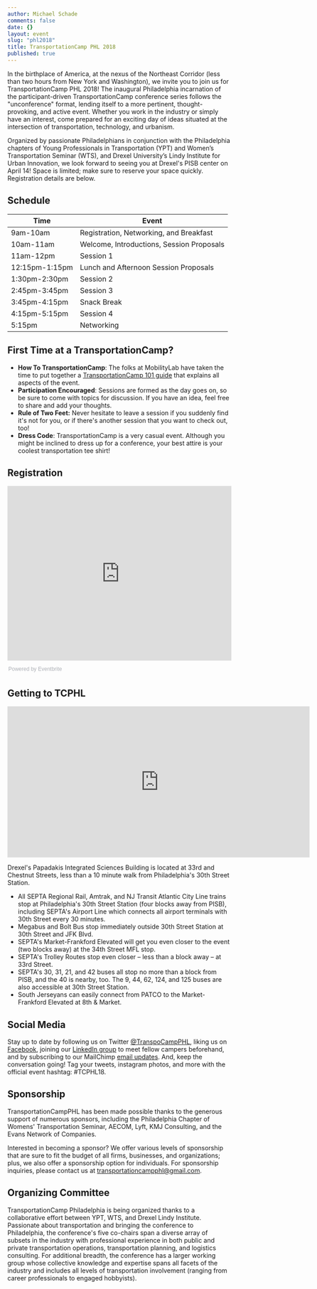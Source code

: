 ```yaml
---
author: Michael Schade
comments: false
date: {}
layout: event
slug: "phl2018"
title: TransportationCamp PHL 2018
published: true
---
```



In the birthplace of America, at the nexus of the Northeast Corridor (less than two hours from New York and Washington), we invite you to join us for TransportationCamp PHL 2018! The inaugural Philadelphia incarnation of the participant-driven TransportationCamp conference series follows the "unconference" format, lending itself to a more pertinent, thought-provoking, and active event. Whether you work in the industry or simply have an interest, come prepared for an exciting day of ideas situated at the intersection of transportation, technology, and urbanism.

Organized by passionate Philadelphians in conjunction with the Philadelphia chapters of Young Professionals in Transportation (YPT) and Women’s Transportation Seminar (WTS), and Drexel University’s Lindy Institute for Urban Innovation, we look forward to seeing you at Drexel's PISB center on April 14! Space is limited; make sure to reserve your space quickly. Registration details are below.


## Schedule

| Time | Event |
|------|------|
| 9am-10am | Registration, Networking, and Breakfast |
| 10am-11am | Welcome, Introductions, Session Proposals |
| 11am-12pm | Session 1
| 12:15pm-1:15pm | Lunch and Afternoon Session Proposals
| 1:30pm-2:30pm |Session 2
| 2:45pm-3:45pm | Session 3
| 3:45pm-4:15pm | Snack Break
| 4:15pm-5:15pm | Session 4
| 5:15pm | Networking

## First Time at a TransportationCamp?

- **How To TransportationCamp**: The folks at MobilityLab have taken the time to put together a [TransportationCamp 101 guide](http://transportationcamp.org/2011/02/how-transportationcamp-works-the-essential-guide/) that explains all aspects of the event.
- **Participation Encouraged**: Sessions are formed as the day goes on, so be sure to come with topics for discussion. If you have an idea, feel free to share and add your thoughts. 
- **Rule of Two Feet:** Never hesitate to leave a session if you suddenly find it's not for you, or if there's another session that you want to check out, too!
- **Dress Code**: TransportationCamp is a very casual event. Although you might be inclined to dress up for a conference, your best attire is your coolest transportation tee shirt!

## Registration
<div style="width:100%; text-align:left;"><iframe src="https://eventbrite.com/tickets-external?eid=42615402817&ref=etckt" frameborder="0" height="393" width="100%" vspace="0" hspace="0" marginheight="5" marginwidth="5" scrolling="auto" allowtransparency="true"></iframe><div style="font-family:Helvetica, Arial; font-size:12px; padding:10px 0 5px; margin:2px; width:100%; text-align:left;" ><a class="powered-by-eb" style="color: #ADB0B6; text-decoration: none;" target="_blank" href="https://www.eventbrite.com/">Powered by Eventbrite</a></div></div>

## Getting to TCPHL

<iframe src="https://www.google.com/maps/embed?pb=!1m14!1m8!1m3!1d12233.702859903971!2d-75.1894166!3d39.9542337!3m2!1i1024!2i768!4f13.1!3m3!1m2!1s0x0%3A0xa51c494800f66f42!2sPapadakis+Integrated+Sciences+Building!5e0!3m2!1sen!2sus!4v1517199706639" width="680" height="340" frameborder="0" style="border:0" allowfullscreen></iframe>

Drexel's Papadakis Integrated Sciences Building is located at 33rd and Chestnut Streets, less than a 10 minute walk from Philadelphia's 30th Street Station.

- All SEPTA Regional Rail, Amtrak, and NJ Transit Atlantic City Line trains stop at Philadelphia's 30th Street Station (four blocks away from PISB), including SEPTA's Airport Line which connects all airport terminals with 30th Street every 30 minutes.
- Megabus and Bolt Bus stop immediately outside 30th Street Station at 30th Street and JFK Blvd.
- SEPTA's Market-Frankford Elevated will get you even closer to the event (two blocks away) at the 34th Street MFL stop.
- SEPTA's Trolley Routes stop even closer – less than a block away – at 33rd Street.
- SEPTA's 30, 31, 21, and 42 buses all stop no more than a block from PISB, and the 40 is nearby, too. The 9, 44, 62, 124, and 125 buses are also accessible at 30th Street Station.
- South Jerseyans can easily connect from PATCO to the Market-Frankford Elevated at 8th & Market.
 

## Social Media

Stay up to date by following us on Twitter [@TranspoCampPHL](https://twitter.com/transpocampphl), liking us on [Facebook](http://facebook.com/TranspoCamp-PHL), joining our [LinkedIn group](https://www.linkedin.com/groups/8652914/) to meet fellow campers beforehand, and by subscribing to our MailChimp [email updates](http://eepurl.com/c8tKwH). And, keep the conversation going! Tag your tweets, instagram photos, and more with the official event hashtag: #TCPHL18.


## Sponsorship

TransportationCampPHL has been made possible thanks to the generous support of numerous sponsors, including the Philadelphia Chapter of Womens' Transportation Seminar, AECOM, Lyft, KMJ Consulting, and the Evans Network of Companies.

Interested in becoming a sponsor? We offer various levels of sponsorship that are sure to fit the budget of all firms, businesses, and organizations; plus, we also offer a sponsorship option for individuals. For sponsorship inquiries, please contact us at transportationcampphl@gmail.com.


## Organizing Committee

TransportationCamp Philadelphia is being organized thanks to a collaborative effort between YPT, WTS, and Drexel Lindy Institute. Passionate about transportation and  bringing the conference to Philadelphia, the conference's five co-chairs span a diverse array of subsets in the industry with professional experience in both public and private transportation operations, transportation planning, and logistics consulting. For additional breadth, the conference has a larger working group whose collective knowledge and expertise spans all facets of the industry and includes all levels of transportation involvement (ranging from career professionals to engaged hobbyists).

